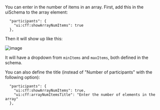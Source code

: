 You can enter in the number of items in an array. First, add this in the uiSchema to the array element:

```
  "participants": {
    "ui:cff:showArrayNumItems": true
  },
```

Then it will show up like this:

![image](https://user-images.githubusercontent.com/1689183/59124225-005da880-8914-11e9-81c1-24df16a1dbee.png)

It will have a dropdown from `minItems` and `maxItems`, both defined in the schema.

You can also define the title (instead of "Number of participants" with the following option):

```
  "participants": {
    "ui:cff:showArrayNumItems": true,
    "ui:cff:arrayNumItemsTitle": "Enter the number of elements in the array"
  },
```